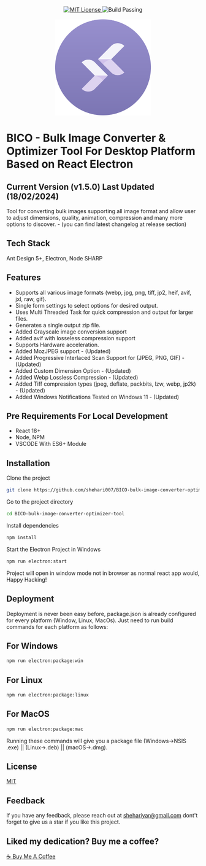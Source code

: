 

<div align="center">
  <a href="https://choosealicense.com/licenses/mit/">
    <img src="https://img.shields.io/badge/LICENSE-MIT-blue?style=flat-square" alt="MIT License">
  </a>
  
  <img src="https://img.shields.io/badge/BUILD-PASSING-green?style=flat-square" alt="Build Passing">
</div>

<br/>
<div align="center">
    <img src="https://github.com/shehari007/BICO-bulk-image-converter-optimizer-tool/blob/main/public/logo.png?raw=true" height="250px" width="250px">
</div>


# BICO - Bulk Image Converter & Optimizer Tool For Desktop Platform Based on React Electron

## Current Version (v1.5.0) Last Updated (18/02/2024)

Tool for converting bulk images supporting all image format and allow user to adjust dimensions, quality, animation, compression and many more options to discover. - (you can find latest changelog at release section)

## Tech Stack

Ant Design 5+, Electron, Node SHARP


## Features

- Supports all various image formats (webp, jpg, png, tiff, jp2, heif, avif, jxl, raw, gif).
- Single form settings to select options for desired output.
- Uses Multi Threaded Task for quick compression and output for larger files.
- Generates a single output zip file. 
- Added Grayscale image conversion support
- Added avif with losseless compression support
- Supports Hardware acceleration.
- Added MozJPEG support - (Updated)
- Added Progressive Interlaced Scan Support for (JPEG, PNG, GIF) - (Updated)
- Added Custom Dimension Option - (Updated)
- Added Webp Lossless Compression - (Updated)
- Added Tiff compression types (jpeg, deflate, packbits, lzw, webp, jp2k) - (Updated)
- Added Windows Notifications Tested on Windows 11 - (Updated)


## Pre Requirements For Local Development

- React 18+
- Node, NPM
- VSCODE With ES6+ Module

## Installation

Clone the project

```bash
git clone https://github.com/shehari007/BICO-bulk-image-converter-optimizer-tool.git
```

Go to the project directory

```bash
cd BICO-bulk-image-converter-optimizer-tool
```

Install dependencies

```bash
npm install
```

Start the Electron Project in Windows

```bash
npm run electron:start
```
Project will open in window mode not in browser as normal react app would, Happy Hacking!
## Deployment

Deployment is never been easy before, package.json is already configured for every platform (Window, Linux, MacOs). Just need to run build commands for each platform as follows:
## For Windows
```bash
npm run electron:package:win
```
## For Linux
```bash
npm run electron:package:linux
```
## For MacOS
```bash
npm run electron:package:mac
```
Running these commands will give you a package file (Windows->NSIS .exe) || (Linux->.deb) || (macOS->.dmg).
## License

[MIT](https://choosealicense.com/licenses/mit/)


## Feedback

If you have any feedback, please reach out at shehariyar@gmail.com
dont't forget to give us a star if you like this project.

## Liked my dedication? Buy me a coffee?
<a href="https://www.buymeacoffee.com/shehari007">☕ Buy Me A Coffee</a>
